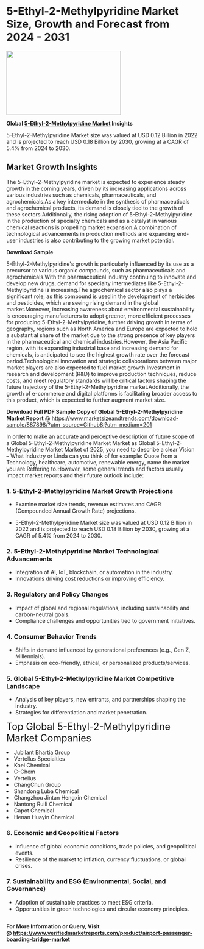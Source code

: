<H1>5-Ethyl-2-Methylpyridine Market Size, Growth and Forecast from 2024 - 2031</H1><img class="aligncenter size-medium wp-image-584254" src="https://thirdeyenews.in/wp-content/uploads/2024/09/Global-Market-Research-300x168.jpeg" alt="" width="300" height="168" /><p><strong>Global&nbsp;<a href="https://www.marketsizeandtrends.com/download-sample/887898/?utm_source=Github8j?utm_medium=201">5-Ethyl-2-Methylpyridine Market</a> Insights</strong></p><p>5-Ethyl-2-Methylpyridine Market size was valued at USD 0.12 Billion in 2022 and is projected to reach USD 0.18 Billion by 2030, growing at a CAGR of 5.4% from 2024 to 2030.</p><p><h2>Market Growth Insights</h2> <p>The 5-Ethyl-2-Methylpyridine market is expected to experience steady growth in the coming years, driven by its increasing applications across various industries such as chemicals, pharmaceuticals, and agrochemicals.As a key intermediate in the synthesis of pharmaceuticals and agrochemical products, its demand is closely tied to the growth of these sectors.Additionally, the rising adoption of 5-Ethyl-2-Methylpyridine in the production of specialty chemicals and as a catalyst in various chemical reactions is propelling market expansion.A combination of technological advancements in production methods and expanding end-user industries is also contributing to the growing market potential.</p> <p><strong>Download Sample</strong></p> <p>5-Ethyl-2-Methylpyridine's growth is particularly influenced by its use as a precursor to various organic compounds, such as pharmaceuticals and agrochemicals.With the pharmaceutical industry continuing to innovate and develop new drugs, demand for specialty intermediates like 5-Ethyl-2-Methylpyridine is increasing.The agrochemical sector also plays a significant role, as this compound is used in the development of herbicides and pesticides, which are seeing rising demand in the global market.Moreover, increasing awareness about environmental sustainability is encouraging manufacturers to adopt greener, more efficient processes for producing 5-Ethyl-2-Methylpyridine, further driving growth.In terms of geography, regions such as North America and Europe are expected to hold a substantial share of the market due to the strong presence of key players in the pharmaceutical and chemical industries.However, the Asia Pacific region, with its expanding industrial base and increasing demand for chemicals, is anticipated to see the highest growth rate over the forecast period.Technological innovation and strategic collaborations between major market players are also expected to fuel market growth.Investment in research and development (R&D) to improve production techniques, reduce costs, and meet regulatory standards will be critical factors shaping the future trajectory of the 5-Ethyl-2-Methylpyridine market.Additionally, the growth of e-commerce and digital platforms is facilitating broader access to this product, which is expected to further augment market size.</p> <p><span class=""><strong>Download Full PDF Sample Copy of Global 5-Ethyl-2-Methylpyridine Market Report</strong> @ <a href="https://www.marketsizeandtrends.com/download-sample/887898/?utm_source=Github8j?utm_medium=201" target="_blank">https://www.marketsizeandtrends.com/download-sample/887898/?utm_source=Github8j?utm_medium=201</a></span></p><p>In order to make an accurate and perceptive description of future scope of a Global&nbsp;5-Ethyl-2-Methylpyridine Market Market as Global&nbsp;5-Ethyl-2-Methylpyridine Market Market of 2025, you need to describe a clear Vision &ndash; What Industry or Linda can you think of for example: Quote from a Technology, healthcare, automotive, renewable energy, name the market you are Reffering to.However, some general trends and factors usually impact market reports and their future outlook include:</p><h3>1.&nbsp;<strong>5-Ethyl-2-Methylpyridine Market Growth Projections</strong></h3><ul><li>Examine market size trends, revenue estimates and CAGR (Compounded Annual Growth Rate) projections.</li><li><p>5-Ethyl-2-Methylpyridine Market size was valued at USD 0.12 Billion in 2022 and is projected to reach USD 0.18 Billion by 2030, growing at a CAGR of 5.4% from 2024 to 2030.</p></li></ul><h3>2.&nbsp;<strong>5-Ethyl-2-Methylpyridine Market Technological Advancements</strong></h3><ul><li>Integration of AI, IoT, blockchain, or automation in the industry.</li><li>Innovations driving cost reductions or improving efficiency.</li></ul><h3>3.&nbsp;<strong>Regulatory and Policy Changes</strong></h3><ul><li>Impact of global and regional regulations, including sustainability and carbon-neutral goals.</li><li>Compliance challenges and opportunities tied to government initiatives.</li></ul><h3>4.&nbsp;<strong>Consumer Behavior Trends</strong></h3><ul><li>Shifts in demand influenced by generational preferences (e.g., Gen Z, Millennials).</li><li>Emphasis on eco-friendly, ethical, or personalized products/services.</li></ul><h3>5.&nbsp;<strong>Global 5-Ethyl-2-Methylpyridine Market Competitive Landscape</strong></h3><ul><li>Analysis of key players, new entrants, and partnerships shaping the industry.</li><li>Strategies for differentiation and market penetration.</li></ul><p data-pm-slice="1 1 []"><span style="color: inherit; font-family: inherit; font-size: 25px;">Top Global 5-Ethyl-2-Methylpyridine Market Companies</span></p><div class="" data-test-id=""><p><li>Jubilant Bhartia Group</li><li> Vertellus Specialties</li><li> Koei Chemical</li><li> C-Chem</li><li> Vertellus</li><li> ChangChun Group</li><li> Shandong Luba Chemical</li><li> Changzhou Jintan Hengxin Chemical</li><li> Nantong Ruili Chemical</li><li> Capot Chemical</li><li> Henan Huayin Chemical</li></p></div><h3>6.&nbsp;<strong>Economic and Geopolitical Factors</strong></h3><ul><li>Influence of global economic conditions, trade policies, and geopolitical events.</li><li>Resilience of the market to inflation, currency fluctuations, or global crises.</li></ul><h3>7.&nbsp;<strong>Sustainability and ESG (Environmental, Social, and Governance)</strong></h3><ul><li>Adoption of sustainable practices to meet ESG criteria.</li><li>Opportunities in green technologies and circular economy principles.</li></ul><h2><strong style="font-size: 14px;">For More Information or Query, Visit @&nbsp;</strong><a style="background-color: #ffffff; font-size: 14px;" href="https://www.marketsizeandtrends.com/report/5-ethyl-2-methylpyridine-market/" target="_blank">https://www.verifiedmarketreports.com/product/airport-passenger-boarding-bridge-market</a></h2>